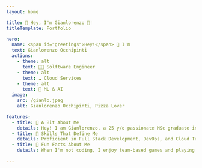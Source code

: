 ```yaml
---
layout: home

title: 👋 Hey, I'm Gianlorenzo 🍕! 
titleTemplate: Portfolio

hero:
  name: <span id="greetings">Hey!</span> 👋 I'm
  text: Gianlorenzo Occhipinti 
  actions:
    - theme: alt
      text: 👨‍💻 Solftware Engineer
    - theme: alt
      text: ☁️ Cloud Services
    - theme: alt
      text: 🧠 ML & AI
  image:
    src: /gianlo.jpeg
    alt: Gianlorenzo Occhipinti, Pizza Lover

features:
  - title: 📖 A Bit About Me
    details: Hey! I am Gianlorenzo, a 25 y/o passionate MSc graduate in computer science. I am currently working as a Software Engineer at Renuo AG in Zürich 🇨🇭 <br><br> Besides my work, I love working on projects to broaden my vision and serve as the CTO of a startup, driving innovation and technology 🚀🔥
  - title: 🎯 Skills That Define Me
    details: Proficient in Full Stack Development, DevOps, and Cloud Technologies, with foundational expertise in Artificial Intelligence and Data Visualization 🤖📊 <br><br> My entrepreneurial skills focus on cost-optimizing 💰 every process and pioneering new solutions. 🚀
  - title: 🍕 Fun Facts About Me
    details: When I'm not coding, I enjoy team-based games and playing chess ♟️. I'm into finance 📈 and love exploring market trends. Food is a big passion, and of course, pizza 🍕 is my favorite!  <br><br> Whether it's new tech, games, or culinary delights, I bring enthusiasm 🤩 to everything I do.

---
```


<style>
:root {
  --vp-home-hero-name-background: black;

  --vp-home-hero-image-background-image: linear-gradient(-45deg, #bd34fe 50%, #47caff 50%);
  --vp-home-hero-image-filter: blur(44px);
  --vp-home-hero-image-border-radius: 20px;
}

.text {
  background: -webkit-linear-gradient(120deg, #bd34fe 30%, #41d1ff);
  -webkit-background-clip: text;
  background-clip: text;
  -webkit-text-fill-color: transparent;
}

@media (min-width: 640px) {
  :root {
    --vp-home-hero-image-filter: blur(56px);
  }
}

@media (min-width: 960px) {
  :root {
    --vp-home-hero-image-filter: blur(68px);
  }
}

.VPImage {
    -webkit-animation: droplet 8s ease-in-out infinite;
    animation: droplet 8s ease-in-out infinite;
    border: 3px solid #2d2e32;
}

@keyframes droplet {
    0% {
      border-radius: 50% 50% 50% 50% / 50% 50% 50% 50%; 
    }
    25% {
      border-radius: 45% 55% 55% 45% / 55% 60% 40% 45%; 
    }
    50% {
      border-radius: 40% 60% 60% 40% / 40% 60% 60% 40%; 
    }
    75% {
      border-radius: 45% 55% 55% 45% / 55% 45% 55% 45%; 
    }
    100% {
      border-radius: 50% 50% 50% 50% / 50% 50% 50% 50%; 
    }
}

  #greetings {
    white-space: nowrap;
    overflow: hidden;
  }
</style>

<script setup>
  import { onMounted } from 'vue'

  const names = ["Hey!", "Ciao!", "Hallo!", "Hola!", "Salut!", "Hej!"];
  let currentIndex = 0;
  let charIndex = 0;
  let deleting = false;

  const typeSpeed = 100; 
  const deleteSpeed = 50;
  const delayBetween = 5000;

  function typeWriter() {
    const currentName = names[currentIndex];
    const heroNameElement = document.getElementById('greetings');

    if (!heroNameElement) {
      return;
    }

    if (deleting) {
      heroNameElement.textContent = currentName.substring(0, charIndex - 1);
      charIndex--;
      if (charIndex === 0) {
        deleting = false;
        currentIndex = (currentIndex + 1) % names.length;
        setTimeout(typeWriter, 500);
      } else {
        setTimeout(typeWriter, deleteSpeed);
      }
    } else {
      heroNameElement.textContent = currentName.substring(0, charIndex + 1);
      charIndex++;
      if (charIndex === currentName.length) {
        deleting = true;
        setTimeout(typeWriter, delayBetween);
      } else {
        setTimeout(typeWriter, typeSpeed);
      }
    }
  }


onMounted(() => {
  typeWriter();
});
</script>